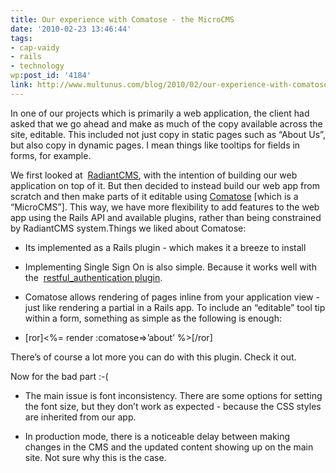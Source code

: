 ```yaml
---
title: Our experience with Comatose - the MicroCMS
date: '2010-02-23 13:46:44'
tags:
- cap-vaidy
- rails
- technology
wp:post_id: '4184'
link: http://www.multunus.com/blog/2010/02/our-experience-with-comatose-the-microcms/
---
```


In one of our projects which is primarily a web application, the client had asked that we go ahead and make as much of the copy available across the site, editable. This included not just copy in static pages such as “About Us”, but also copy in dynamic pages. I mean things like tooltips for fields in forms, for example.

We first looked at 
[RadiantCMS](http://radiantcms.org/), with the intention of building our web application on top of it. But then decided to instead build our web app from scratch and then make parts of it editable using
[Comatose](http://github.com/darthapo/comatose) [which is a “MicroCMS”]. This way, we have more flexibility to add features to the web app using the Rails API and available plugins, rather than being constrained by RadiantCMS system.Things we liked about Comatose:


* Its implemented as a Rails plugin - which makes it a breeze to install

    
* Implementing Single Sign On is also simple. Because it works well with the 
[restful_authentication plugin](http://agilewebdevelopment.com/plugins/restful_authentication).

    
* Comatose allows rendering of pages inline from your application view - just like rendering a partial in a Rails app. To include an “editable” tool tip within a form, something as simple as the following is enough:

* [ror]<%= render :comatose=>’about’ %>[/ror]

There’s of course a lot more you can do with this plugin. Check it out.


Now for the bad part :-(


* The main issue is font inconsistency. There are some options for setting the font size, but they don’t work as expected - because the CSS styles are inherited from our app.

    
* In production mode, there is a noticeable delay between making changes in the CMS and the updated content showing up on the main site. Not sure why this is the case.
